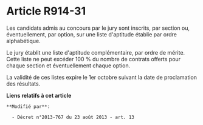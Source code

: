 # Article R914-31

Les candidats admis au concours par le jury sont inscrits, par section ou, éventuellement, par option, sur une liste
d'aptitude établie par ordre alphabétique.

Le jury établit une liste d'aptitude complémentaire, par ordre de mérite. Cette liste ne peut excéder 100 % du nombre de
contrats offerts pour chaque section et éventuellement chaque option. 

La validité de ces listes expire le 1er octobre suivant la date de proclamation des résultats.

**Liens relatifs à cet article**

	**Modifié par**:

	  - Décret n°2013-767 du 23 août 2013 - art. 13
